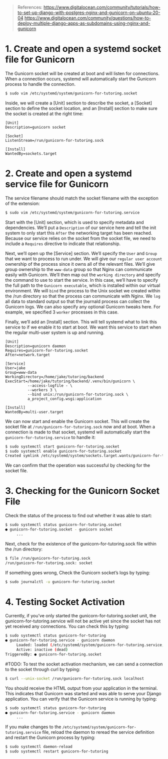 > References:
> https://www.digitalocean.com/community/tutorials/how-to-set-up-django-with-postgres-nginx-and-gunicorn-on-ubuntu-20-04
> https://www.digitalocean.com/community/questions/how-to-deploy-multiple-django-apps-as-subdomains-using-nginx-and-gunicorn


# 1. Create and open a systemd socket file for Gunicorn

The Gunicorn socket will be created at boot and will listen for connections. When a connection occurs, systemd will automatically start the Gunicorn process to handle the connection.

```bash
$ sudo vim /etc/systemd/system/gunicorn-for-tutoring.socket
```

Inside, we will create a [Unit] section to describe the socket,
a [Socket] section to define the socket location,
and an [Install] section to make sure the socket is created at the right time:

```
[Unit]
Description=gunicorn socket

[Socket]
ListenStream=/run/gunicorn-for-tutoring.sock

[Install]
WantedBy=sockets.target
```


# 2. Create and open a systemd service file for Gunicorn

The service filename should match the socket filename with the exception of the extension:

```bash
$ sudo vim /etc/systemd/system/gunicorn-for-tutoring.service
```

Start with the [Unit] section, which is used to specify metadata and dependencies.
We’ll put a `Description` of our service here and tell the init system to only start this `After` the networking target has been reached. Because our service relies on the socket from the socket file, we need to include a `Requires` directive to indicate that relationship.

Next, we’ll open up the [Service] section. We’ll specify the `User` and `Group` that we want to process to run under. We will give our `regular user account` ownership of the process since it owns all of the relevant files. We’ll give group ownership to the `www-data` group so that Nginx can communicate easily with Gunicorn.
We’ll then map out the `working directory` and specify the command to use to start the service.
In this case, we’ll have to specify the full path to the `Gunicorn executable`, which is installed within our virtual environment.
We will `bind` the process to the Unix socket we created within the /run directory so that the process can communicate with Nginx.
We `log` all data to standard output so that the journald process can collect the Gunicorn logs.
We can also specify any optional Gunicorn tweaks here. For example, we specified 3 `worker` processes in this case.

Finally, we’ll add an [Install] section. This will tell systemd what to link this service to if we enable it to start at boot. We want this service to start when the regular multi-user system is up and running.

```
[Unit]
Description=gunicorn daemon
Requires=gunicorn-for-tutoring.socket
After=network.target

[Service]
User=jake
Group=www-data
WorkingDirectory=/home/jake/tutoring/backend
ExecStart=/home/jake/tutoring/backend/.venv/bin/gunicorn \
          --access-logfile - \
          --workers 3 \
          --bind unix:/run/gunicorn-for-tutoring.sock \
          a_project_config.wsgi:application

[Install]
WantedBy=multi-user.target
```

We can now start and enable the Gunicorn socket.
This will create the socket file at `/run/gunicorn-for-tutoring.sock` now and at boot.
When a connection is made to that socket, systemd will automatically start the `gunicorn-for-tutoring.service` to handle it:

```bash
$ sudo systemctl start gunicorn-for-tutoring.socket
$ sudo systemctl enable gunicorn-for-tutoring.socket
Created symlink /etc/systemd/system/sockets.target.wants/gunicorn-for-tutoring.socket → /etc/systemd/system/gunicorn-for-tutoring.socket.
```

We can confirm that the operation was successful by checking for the socket file.


# 3. Checking for the Gunicorn Socket File

Check the status of the process to find out whether it was able to start:
```bash
$ sudo systemctl status gunicorn-for-tutoring.socket
● gunicorn-for-tutoring.socket - gunicorn socket
     ...
```

Next, check for the existence of the gunicorn-for-tutoring.sock file within the /run directory:
```bash
$ file /run/gunicorn-for-tutoring.sock
/run/gunicorn-for-tutoring.sock: socket
```

If something goes wrong, Check the Gunicorn socket’s logs by typing:
```bash
$ sudo journalctl -u gunicorn-for-tutoring.socket
```

# 4. Testing Socket Activation

Currently, if you’ve only started the gunicorn-for-tutoring.socket unit, the gunicorn-for-tutoring.service will not be active yet since the socket has not yet received any connections. You can check this by typing:
```bash
$ sudo systemctl status gunicorn-for-tutoring
● gunicorn-for-tutoring.service - gunicorn daemon
     Loaded: loaded (/etc/systemd/system/gunicorn-for-tutoring.service; disabled; vendor preset: enabled)
     Active: inactive (dead)
TriggeredBy: ● gunicorn-for-tutoring.socket
```

#TODO:
To test the socket activation mechanism, we can send a connection to the socket through curl by typing:
```bash
$ curl --unix-socket /run/gunicorn-for-tutoring.sock localhost
```

You should receive the HTML output from your application in the terminal. This indicates that Gunicorn was started and was able to serve your Django application. You can verify that the Gunicorn service is running by typing:

```bash
$ sudo systemctl status gunicorn-for-tutoring
● gunicorn-for-tutoring.service - gunicorn daemon
     ...
```

If you make changes to the `/etc/systemd/system/gunicorn-for-tutoring.service` file, reload the daemon to reread the service definition and restart the Gunicorn process by typing:
```bash
$ sudo systemctl daemon-reload
$ sudo systemctl restart gunicorn-for-tutoring
```
